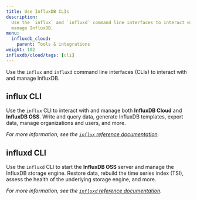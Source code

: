 ```yaml
---
title: Use InfluxDB CLIs
description:
  Use the `influx` and `influxd` command line interfaces to interact with and
  manage InfluxDB.
menu:
  influxdb_cloud:
    parent: Tools & integrations
weight: 102
influxdb/cloud/tags: [cli]
---
```


Use the `influx` and `influxd` command line interfaces (CLIs) to interact with and
manage InfluxDB.

## influx CLI
Use the `influx` CLI to interact with and manage both **InfluxDB Cloud** and **InfluxDB OSS**.
Write and query data, generate InfluxDB templates, export data, manage organizations
and users, and more.

_For more information, see the [`influx` reference documentation](/influxdb/cloud/reference/cli/influx/)._

## influxd CLI
Use the `influxd` CLI to start the **InfluxDB OSS** server and manage the InfluxDB storage engine.
Restore data, rebuild the time series index (TSI), assess the health of the
underlying storage engine, and more.

_For more information, see the [`influxd` reference documentation](/influxdb/cloud/reference/cli/influxd/)._